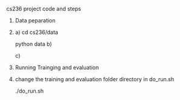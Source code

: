 cs236 project code and steps

1. Data peparation
2. 
   a) cd cs236/data
   
      python data
   b)
   
   c)
   
3. Running Trainging and evaluation
4. 
   change the training and evaluation folder directory in do_run.sh
   
   ./do_run.sh
